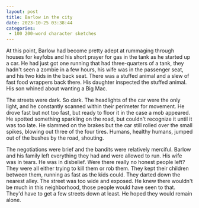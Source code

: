 ```yaml
---
layout: post
title: Barlow in the city
date: 2023-10-25 03:38:44
categories:
 - 100 200-word character sketches
---
```


At this point, Barlow had become pretty adept at rummaging through houses for keyfobs and his short prayer for gas in the tank as he started up a car. He had just got one running that had three-quarters of a tank, they hadn't seen a zombie in a few hours, his wife was in the passenger seat, and his two kids in the back seat. There was a stuffed animal and a slew of fast food wrappers back there. His daughter inspected the stuffed animal. His son whined about wanting a Big Mac.

The streets were dark. So dark. The headlights of the car were the only light, and he constantly scanned within their perimeter for movement. He drove fast but not too fast, but ready to floor it in the case a mob appeared. He spotted something sparkling on the road, but couldn't recognize it until it was too late. He slammed on the brakes but the car still rolled over the small spikes, blowing out three of the four tires. Humans, healthy humans, jumped out of the bushes by the road, shouting.

The negotiations were brief and the bandits were relatively merciful. Barlow and his family left everything they had and were allowed to run. His wife was in tears. He was in disbelief. Were there really no honest people left? They were all either trying to kill them or rob them. They kept their children between them, running as fast as the kids could. They darted down the nearest alley. The street was too wide and exposed. He knew there wouldn't be much in this neighborhood, those people would have seen to that. They'd have to get a few streets down at least. He hoped they would remain alone.
